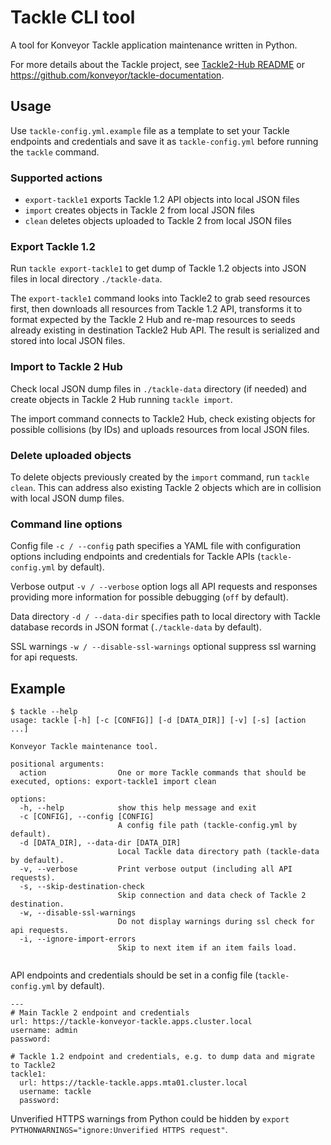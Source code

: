 # Tackle CLI tool

A tool for Konveyor Tackle application maintenance written in Python.

For more details about the Tackle project, see [Tackle2-Hub README](https://github.com/konveyor/tackle2-hub) or https://github.com/konveyor/tackle-documentation.

## Usage

Use ```tackle-config.yml.example``` file as a template to set your Tackle endpoints and credentials and save it as ```tackle-config.yml``` before running the ```tackle``` command.

### Supported actions
- ```export-tackle1``` exports Tackle 1.2 API objects into local JSON files
- ```import``` creates objects in Tackle 2 from local JSON files
- ```clean``` deletes objects uploaded to Tackle 2 from local JSON files

### Export Tackle 1.2

Run ```tackle export-tackle1``` to get dump of Tackle 1.2 objects into JSON files in local directory ```./tackle-data```.

The ```export-tackle1``` command looks into Tackle2 to grab seed resources first, then downloads all resources from Tackle 1.2 API, transforms it to format expected by the Tackle 2 Hub and re-map resources to seeds already existing in destination Tackle2 Hub API. The result is serialized and stored into local JSON files.

### Import to Tackle 2 Hub

Check local JSON dump files in ```./tackle-data``` directory (if needed) and create objects in Tackle 2 Hub running ```tackle import```.

The import command connects to Tackle2 Hub, check existing objects for possible collisions (by IDs) and uploads resources from local JSON files.

### Delete uploaded objects
To delete objects previously created by the ```import``` command, run ```tackle clean```. This can address also existing Tackle 2 objects which are in collision with local JSON dump files.

### Command line options

Config file ```-c / --config``` path specifies a YAML file with configuration options including endpoints and credentials for Tackle APIs (```tackle-config.yml``` by default).

Verbose output ```-v / --verbose``` option logs all API requests and responses providing more information for possible debugging (```off``` by default).

Data directory ```-d / --data-dir``` specifies path to local directory with Tackle database records in JSON format (```./tackle-data``` by default).

SSL warnings ```-w / --disable-ssl-warnings``` optional suppress ssl warning for api requests.
## Example

```
$ tackle --help
usage: tackle [-h] [-c [CONFIG]] [-d [DATA_DIR]] [-v] [-s] [action ...]

Konveyor Tackle maintenance tool.

positional arguments:
  action                One or more Tackle commands that should be executed, options: export-tackle1 import clean

options:
  -h, --help            show this help message and exit
  -c [CONFIG], --config [CONFIG]
                        A config file path (tackle-config.yml by default).
  -d [DATA_DIR], --data-dir [DATA_DIR]
                        Local Tackle data directory path (tackle-data by default).
  -v, --verbose         Print verbose output (including all API requests).
  -s, --skip-destination-check
                        Skip connection and data check of Tackle 2 destination.
  -w, --disable-ssl-warnings
                        Do not display warnings during ssl check for api requests.
  -i, --ignore-import-errors
                        Skip to next item if an item fails load.


```

API endpoints and credentials should be set in a config file (```tackle-config.yml``` by default).

```
---
# Main Tackle 2 endpoint and credentials
url: https://tackle-konveyor-tackle.apps.cluster.local
username: admin
password:

# Tackle 1.2 endpoint and credentials, e.g. to dump data and migrate to Tackle2
tackle1:
  url: https://tackle-tackle.apps.mta01.cluster.local
  username: tackle
  password:

```

Unverified HTTPS warnings from Python could be hidden by ```export PYTHONWARNINGS="ignore:Unverified HTTPS request"```.

